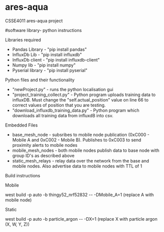 # ares-aqua
CSSE4011 ares-aqua project

#software library- python instructions

Libraries required 
- Pandas Library - "pip install pandas"
- InfluxDb Lib - "pip install influxdb"
- InfluxDb client - "pip install influxdb-client"
- Numpy lib - "pip install numpy"
- Pyserial library - "pip install pyserial"

Python files and their functionality
- "newProject.py" - runs the python localisation gui 
- "project_training_collect.py" - Python program uploads training data to influxDB. Must change the "self.actual_position" value on line 66 to correct 
values of position that you are testing. 
- "download_influxdb_training_data.py" - Python program which downloads all training data from influxdB into csv. 

Embedded Files
- base_mesh_node - subsribes to mobile node publication (0xC000 - Mobile A and 0xC002 - Mobile B). Publishes to 0xC003 to send proximity alerts to mobile nodes
- mobile_mesh_nodes - both mobile nodes publish data to base node with group ID's as described above
- static_mesh_relays - relay data over the network from the base and mobile nodes. Also advertise data to mobile nodes with TTL of 1

Build instructions

Mobile

west build -p auto -b thingy52_nrf52832 -- -DMobile_A=1   (replace A with mobile node)

Static

west build -p auto -b particle_argon -- -DX=1   (replace X with particle argon (X, W, Y, Z))

